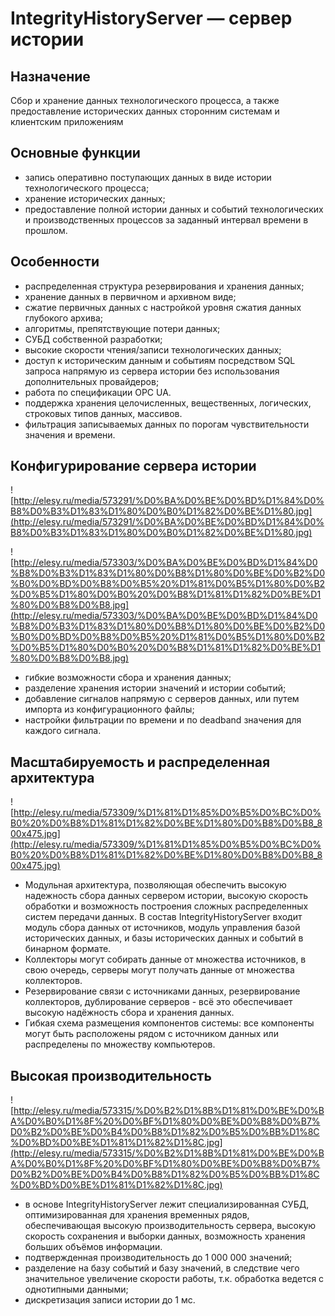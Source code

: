 # IntegrityHistoryServer — сервер истории

## **Назначение**

Сбор и хранение данных технологического процесса, а также предоставление исторических данных сторонним системам и клиентским приложениям

## Основные функции

- запись оперативно поступающих данных в виде истории технологического процесса;
- хранение исторических данных;
- предоставление полной истории данных и событий технологических и производственных процессов за заданный интервал времени в прошлом.

## **Особенности**

- распределенная структура резервирования и хранения данных;
- хранение данных в первичном и архивном виде;
- сжатие первичных данных с настройкой уровня сжатия данных глубокого архива;
- алгоритмы, препятствующие потери данных;
- СУБД собственной разработки;
- высокие скорости чтения/записи технологических данных;
- доступ к историческим данным и событиям посредством SQL запроса напрямую из сервера истории без использования дополнительных провайдеров;
- работа по спецификации OPC UA.
- поддержка хранения целочисленных, вещественных, логических, строковых типов данных, массивов.
- фильтрация записываемых данных по порогам чувствительности значения и времени.

## Конфигурирование сервера истории

![http://elesy.ru/media/573291/%D0%BA%D0%BE%D0%BD%D1%84%D0%B8%D0%B3%D1%83%D1%80%D0%B0%D1%82%D0%BE%D1%80.jpg](http://elesy.ru/media/573291/%D0%BA%D0%BE%D0%BD%D1%84%D0%B8%D0%B3%D1%83%D1%80%D0%B0%D1%82%D0%BE%D1%80.jpg)

![http://elesy.ru/media/573303/%D0%BA%D0%BE%D0%BD%D1%84%D0%B8%D0%B3%D1%83%D1%80%D0%B8%D1%80%D0%BE%D0%B2%D0%B0%D0%BD%D0%B8%D0%B5%20%D1%81%D0%B5%D1%80%D0%B2%D0%B5%D1%80%D0%B0%20%D0%B8%D1%81%D1%82%D0%BE%D1%80%D0%B8%D0%B8.jpg](http://elesy.ru/media/573303/%D0%BA%D0%BE%D0%BD%D1%84%D0%B8%D0%B3%D1%83%D1%80%D0%B8%D1%80%D0%BE%D0%B2%D0%B0%D0%BD%D0%B8%D0%B5%20%D1%81%D0%B5%D1%80%D0%B2%D0%B5%D1%80%D0%B0%20%D0%B8%D1%81%D1%82%D0%BE%D1%80%D0%B8%D0%B8.jpg)

- гибкие возможности сбора и хранения данных;
- разделение хранения истории значений и истории событий;
- добавление сигналов напрямую с серверов данных, или путем импорта из конфигурационного файлы;
- настройки фильтрации по времени и по deadband значения для каждого сигнала.

## **Масштабируемость и распределенная архитектура**

![http://elesy.ru/media/573309/%D1%81%D1%85%D0%B5%D0%BC%D0%B0%20%D0%B8%D1%81%D1%82%D0%BE%D1%80%D0%B8%D0%B8_800x475.jpg](http://elesy.ru/media/573309/%D1%81%D1%85%D0%B5%D0%BC%D0%B0%20%D0%B8%D1%81%D1%82%D0%BE%D1%80%D0%B8%D0%B8_800x475.jpg)

- Модульная архитектура, позволяющая обеспечить высокую надежность сбора данных сервером истории, высокую скорость обработки и возможность построения сложных распределенных систем передачи данных. В состав IntegrityHistoryServer входит модуль сбора данных от источников, модуль управления базой исторических данных, и базы исторических данных и событий в бинарном формате.
- Коллекторы могут собирать данные от множества источников, в свою очередь, серверы могут получать данные от множества коллекторов.
- Резервирование связи с источниками данных, резервирование коллекторов, дублирование серверов - всё это обеспечивает высокую надёжность сбора и хранения данных.
- Гибкая схема размещения компонентов системы: все компоненты могут быть расположены рядом с источником данных или распределены по множеству компьютеров.

## **Высокая производительность**

![http://elesy.ru/media/573315/%D0%B2%D1%8B%D1%81%D0%BE%D0%BA%D0%B0%D1%8F%20%D0%BF%D1%80%D0%BE%D0%B8%D0%B7%D0%B2%D0%BE%D0%B4%D0%B8%D1%82%D0%B5%D0%BB%D1%8C%D0%BD%D0%BE%D1%81%D1%82%D1%8C.jpg](http://elesy.ru/media/573315/%D0%B2%D1%8B%D1%81%D0%BE%D0%BA%D0%B0%D1%8F%20%D0%BF%D1%80%D0%BE%D0%B8%D0%B7%D0%B2%D0%BE%D0%B4%D0%B8%D1%82%D0%B5%D0%BB%D1%8C%D0%BD%D0%BE%D1%81%D1%82%D1%8C.jpg)

- в основе IntegrityHistoryServer лежит специализированная СУБД, оптимизированная для хранения временных рядов, обеспечивающая высокую производительность сервера, высокую скорость сохранения и выборки данных, возможность хранения больших объёмов информации.
- подтвержденная производительность до 1 000 000 значений;
- разделение на базу событий и базу значений, в следствие чего значительное увеличение скорости работы, т.к. обработка ведется с однотипными данными;
- дискретизация записи истории до 1 мс.
